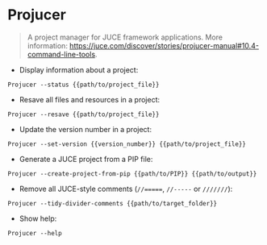 # Projucer

> A project manager for JUCE framework applications.
> More information: <https://juce.com/discover/stories/projucer-manual#10.4-command-line-tools>.

- Display information about a project:

`Projucer --status {{path/to/project_file}}`

- Resave all files and resources in a project:

`Projucer --resave {{path/to/project_file}}`

- Update the version number in a project:

`Projucer --set-version {{version_number}} {{path/to/project_file}}`

- Generate a JUCE project from a PIP file:

`Projucer --create-project-from-pip {{path/to/PIP}} {{path/to/output}}`

- Remove all JUCE-style comments (`//=====`, `//-----` or `///////`):

`Projucer --tidy-divider-comments {{path/to/target_folder}}`

- Show help:

`Projucer --help`
